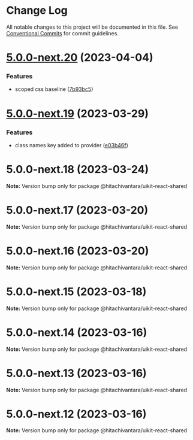 # Change Log

All notable changes to this project will be documented in this file.
See [Conventional Commits](https://conventionalcommits.org) for commit guidelines.

# [5.0.0-next.20](https://github.com/lumada-design/hv-uikit-react/compare/@hitachivantara/uikit-react-shared@5.0.0-next.19...@hitachivantara/uikit-react-shared@5.0.0-next.20) (2023-04-04)

### Features

- scoped css baseline ([7b93bc5](https://github.com/lumada-design/hv-uikit-react/commit/7b93bc55375dd1d8ed97281ce6afa8233bb9095c))

# [5.0.0-next.19](https://github.com/lumada-design/hv-uikit-react/compare/@hitachivantara/uikit-react-shared@5.0.0-next.18...@hitachivantara/uikit-react-shared@5.0.0-next.19) (2023-03-29)

### Features

- class names key added to provider ([e03b46f](https://github.com/lumada-design/hv-uikit-react/commit/e03b46f06435b96f85ca1117e6290efd12f163a7))

# 5.0.0-next.18 (2023-03-24)

**Note:** Version bump only for package @hitachivantara/uikit-react-shared

# 5.0.0-next.17 (2023-03-20)

**Note:** Version bump only for package @hitachivantara/uikit-react-shared

# 5.0.0-next.16 (2023-03-20)

**Note:** Version bump only for package @hitachivantara/uikit-react-shared

# 5.0.0-next.15 (2023-03-18)

**Note:** Version bump only for package @hitachivantara/uikit-react-shared

# 5.0.0-next.14 (2023-03-16)

**Note:** Version bump only for package @hitachivantara/uikit-react-shared

# 5.0.0-next.13 (2023-03-16)

**Note:** Version bump only for package @hitachivantara/uikit-react-shared

# 5.0.0-next.12 (2023-03-16)

**Note:** Version bump only for package @hitachivantara/uikit-react-shared
